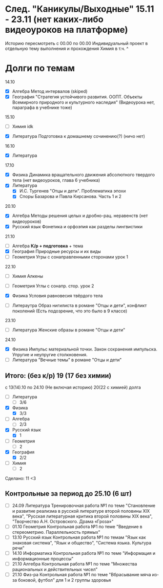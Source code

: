 # След. "Каникулы/Выходные" 15.11 - 23.11 (нет каких-либо видеоуроков на платформе)

Историю пересмотреть с 00.00 по 00.00
Индивидуальный проект в отдельную тему выполнения и прохождения
Химия в т.ч. ^

# Долги по темам

14.10
- [x] Алгебра
	Метод интервалов (skiped)
- [x] География
	"Стратегия устойчивого развития. ООПТ. Объекты Всемирного природного и культурного наследия" (Видеоурока нет, параграфа в учебнике тоже)

15.10
- [ ] Химия
	idk

- [x] Литература
	Подготовка к домашнему сочинению(?)
	(ничо нет)

16.10
- [x] Литература

17.10
- [x] Физика
	 Динамика вращательного движения абсолютного твердого тела (нет видеоуроков, глава 6 учебника)
- [x] Литература
	- [x] И.С. Тургенев "Отцы и дети". Проблематика эпохи
	- [x] Споры Базарова и Павла Кирсанова. Часть 1 и 2

20.10
- [x] Алгебра
	Методы решения целых и дробно-рац. неравенств (нет видеоуроков)
- [x] Русский язык
	Фонетика и орфоэпия как разделы лингвистики

21.10
- [ ] Алгебра
	**К/р + подготовка** + тема
- [x] География
	Природные ресурсы и их виды
- [ ] Геометрия
	Угры с сонаправленными сторонами урок 1

22.10
- [ ] Химия
	Алкены

- [ ] Геометрия
	Углы с сонапр. стор. урок 2
- [x] Физика
	Условия равновесия твёрдого тела
- [ ] Литераутра
	Образ нигилиста в романе "Отцы и дети", конфликт поколений (Есть подозрение, что это было в 9 классе)

23.10
- [ ] Литература
	Женские образы в романе "Отцы и дети"

24.10
- [x] Физика
	Импульс материальной точки. Закон сохранения импульска. Упругие и неупругие столкновения.
- [ ] Литература
	"Вечные темы" в романе "Отцы и дети"

## Итого: (без к/р) 19 (17 без химии)
с 13(14).10 по 24.10 (Не включая историю)
20(22 с химией) долга
- [ ] Литература
	- [ ] 3/6
- [x] Физика
	- [x] 3/3
- [ ] Алгебра
	- [ ] 2/3
- [x] Русский язык
	- [x] 1
- [ ] Геометрия
	- [ ] 2
- [x] География
	- [x] 2/2

- [ ] Химия
	- [ ] 2

Сделано: 11 <3

## Контрольные за период до 25.10 (6 шт)
- [ ] 24.09 Литература
	Тренировочная работа №1 по теме "Становление и развитие реализма в русской литературе второй половины XIX века", "Русская литературная критика второй половины XIX века", "Творчество А.Н. Островского. Драма «Гроза»"
- [ ] 01.10 Геометрия
	Контрольная работа №1 по теме "Введение в стереометрию. Параллельность прямых"
- [ ] 13.10 Русский язык
	Контрольная работа №1 по темам "Язык как знаковая система", "Язык и общество", "Система языка. Культура речи"
- [ ] 14.10 Информатика
	Контрольная работа №1 по теме "Информация и информационные процессы"
- [ ] 21.10 Алгебра
	Контрольная работа №1 по теме "Множества рациональных и действительных чисел"
- [ ] 21.10 Физ-ра
	Контрольная работа №1 по теме "Вбрасывание мяча из-за боковой, футбол" для 1 и 2 группы здоровья
